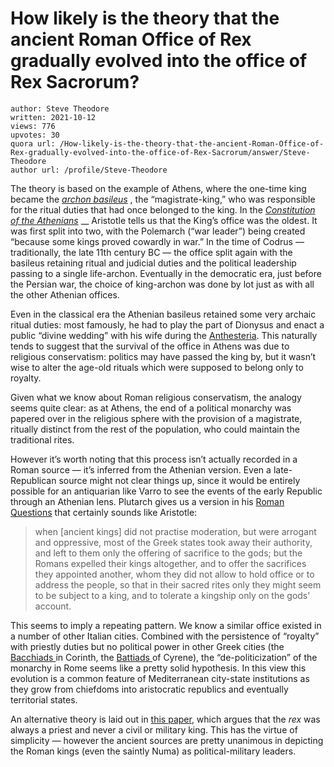 # How likely is the theory that the ancient Roman Office of Rex gradually evolved into the office of Rex Sacrorum?

	author: Steve Theodore
	written: 2021-10-12
	views: 776
	upvotes: 30
	quora url: /How-likely-is-the-theory-that-the-ancient-Roman-Office-of-Rex-gradually-evolved-into-the-office-of-Rex-Sacrorum/answer/Steve-Theodore
	author url: /profile/Steve-Theodore


The theory is based on the example of Athens, where the one-time king became the _[archon basileus](http://www.agathe.gr/democracy/state_religion.html)_ , the “magistrate-king,” who was responsible for the ritual duties that had once belonged to the king. In the _[Constitution of the Athenians](http://www.perseus.tufts.edu/hopper/text?doc=Aristot.%20Ath.%20Pol.%203&lang=original)_ __ Aristotle tells us that the King’s office was the oldest. It was first split into two, with the Polemarch (“war leader”) being created “because some kings proved cowardly in war.” In the time of Codrus — traditionally, the late 11th century BC — the office split again with the basileus retaining ritual and judicial duties and the political leadership passing to a single life-archon. Eventually in the democratic era, just before the Persian war, the choice of king-archon was done by lot just as with all the other Athenian offices.

Even in the classical era the Athenian basileus retained some very archaic ritual duties: most famously, he had to play the part of Dionysus and enact a public “divine wedding” with his wife during the [Anthesteria](https://www.britannica.com/topic/Anthesteria). This naturally tends to suggest that the survival of the office in Athens was due to religious conservatism: politics may have passed the king by, but it wasn’t wise to alter the age-old rituals which were supposed to belong only to royalty.

Given what we know about Roman religious conservatism, the analogy seems quite clear: as at Athens, the end of a political monarchy was papered over in the religious sphere with the provision of a magistrate, ritually distinct from the rest of the population, who could maintain the traditional rites.

However it’s worth noting that this process isn’t actually recorded in a Roman source — it’s inferred from the Athenian version. Even a late-Republican source might not clear things up, since it would be entirely possible for an antiquarian like Varro to see the events of the early Republic through an Athenian lens. Plutarch gives us a version in his [Roman Questions](http://www.perseus.tufts.edu/hopper/text?doc=Perseus%3Atext%3A2008.01.0211%3Asection%3D63) that certainly sounds like Aristotle:

> when [ancient kings] did not practise moderation, but were arrogant and oppressive, most of the Greek states took away their authority, and left to them only the offering of sacrifice to the gods; but the Romans expelled their kings altogether, and to offer the sacrifices they appointed another, whom they did not allow to hold office or to address the people, so that in their sacred rites only they might seem to be subject to a king, and to tolerate a kingship only on the gods' account.

This seems to imply a repeating pattern. We know a similar office existed in a number of other Italian cities. Combined with the persistence of “royalty” with priestly duties but no political power in other Greek cities (the [Bacchiads ](https://en.wikipedia.org/wiki/Bacchiadae)in Corinth, the [Battiads ](https://en.wikipedia.org/wiki/Demonax_(lawmaker))of Cyrene), the “de-politicization” of the monarchy in Rome seems like a pretty solid hypothesis. In this view this evolution is a common feature of Mediterranean city-state institutions as they grow from chiefdoms into aristocratic republics and eventually territorial states.

An alternative theory is laid out in [this paper](https://www.academia.edu/2441396), which argues that the _rex_ was always a priest and never a civil or military king. This has the virtue of simplicity — however the ancient sources are pretty unanimous in depicting the Roman kings (even the saintly Numa) as political-military leaders.


